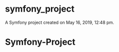 symfony_project
===============

A Symfony project created on May 16, 2019, 12:48 pm.
# Symfony-Project
